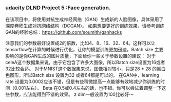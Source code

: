 ### udacity DLND Project 5 :Face generation.


  在该项目中，将使用对抗生成神经网络（GAN）生成新的人脸图像，具体采用了深度卷积生成对抗网络结构（DCGAN）。
  如果想要更好的训练效果，请参考训练GAN的经验总结：https://github.com/soumith/ganhacks


注意我们的参数最好设置成2的倍数，比如4、8、16、32、64。这样可以让tensorflow在计算的时候进行优化，让你的模型训练更加迅速。Batch size 主要影响的是你GAN生成的图片质量，下面给你一些关于参数设置的建议：
对于celeA这个数据集来说，由于它包含了许多大图像，所以Batch size设置为16或者32比较合适。
对于MNIST这个数据集来说，图像相对较小，只是28 * 28 的黑白色图形，所以Batch size 设置为32 或者64都是可以的。
在GAN中，learning rate 设置为0.0002应该不错，但是有些稍微提高一点能够有效地减少你训练的时间（0.001左右）。
Beta 在0.5或0.4左右的话，也不错。你可以尝试着调整一下这些参数，应该能得到不错的效果。
z dim一般设置为100比较好～


